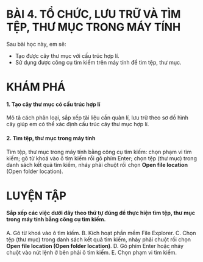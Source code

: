# BÀI 4. TỔ CHỨC, LƯU TRỮ VÀ TÌM TỆP, THƯ MỤC TRONG MÁY TÍNH

Sau bài học này, em sẽ:
- Tạo được cây thư mục với cấu trúc hợp lí.
- Sử dụng được công cụ tìm kiếm trên máy tính để tìm tệp, thư mục.

# KHÁM PHÁ

#### 1. Tạo cây thư mục có cấu trúc hợp lí

Mô tả cách phân loại, sắp xếp tài liệu cần quản lí, lưu trữ theo sơ đồ hình cây giúp em có thể xác định cấu trúc cây thư mục hợp lí.

#### 2. Tìm tệp, thư mục trong máy tính

Tìm tệp, thư mục trong máy tính bằng công cụ tìm kiếm: chọn phạm vi tìm kiếm; gõ từ khoá vào ô tìm kiếm rồi gõ phím Enter; chọn tệp (thư mục) trong danh sách kết quả tìm kiếm, nháy phải chuột rồi chọn **Open file location** (Open folder location).

# LUYỆN TẬP

####  Sắp xếp các việc dưới đây theo thứ tự đúng để thực hiện tìm tệp, thư mục trong máy tính bằng công cụ tìm kiếm.
A. Gõ từ khoá vào ô tìm kiếm.
B. Kích hoạt phần mềm File Explorer.
C. Chọn tệp (thư mục) trong danh sách kết quả tìm kiếm, nháy phải chuột rồi chọn **Open file location (Open folder location)**.
D. Gõ phím Enter hoặc nháy chuột vào nút lệnh ở bên phải ô tìm kiếm.
E. Chọn phạm vi tìm kiếm.
